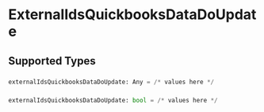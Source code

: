 # ExternalIdsQuickbooksDataDoUpdate


## Supported Types

### 

```python
externalIdsQuickbooksDataDoUpdate: Any = /* values here */
```

### 

```python
externalIdsQuickbooksDataDoUpdate: bool = /* values here */
```

